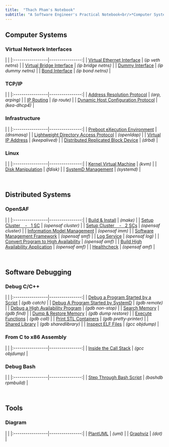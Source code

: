 ```yaml
---
title:  "Thach Pham's Notebook"
subtitle: "A Software Engineer's Practical Notebook<br/>*Computer Systems - Distributed Systems - Software Debugging*"
---
```



## Computer Systems
### Virtual Network Interfaces
| |
|:-----------------|----------------:|
| [Virtual Ethernet Interface](html/veth.html) | (*ip veth netns*) |
| [Virtual Bridge Interface](html/vbridge.html) | *(ip bridge netns)* |
| [Dummy Interface](html/vdummy-interface.html) | *(ip dummy netns)* |
| [Bond Interface](html/vbond-interface.html) | *(ip bond netns)* |


### TCP/IP
| |
|:-----------------|----------------:|
| [Address Resolution Protocol](html/arp.html) | *(arp, arping)* |
| [IP Routing](html/ip-routing.html) | *(ip route)* |
| [Dynamic Host Configuration Protocol](html/dhcp.html) | *(kea-dhcp4)* |

### Infrastructure
| |
|:-----------------|----------------:|
| [Preboot eXecution Environment](html/pxe.html) | *(dnsmasq)* |
| [Lightweight Directory Access Protocol](html/ldap.html) | *(openldap)* |
| [Virtual IP Address](html/vip.html) | *(keepalived)* |
| [Distributed Replicated Block Device](html/drbd.html) | *(drbd)* |


### Linux
| |
|:-----------------|----------------:|
| [Kernel Virtual Machine](html/kvm.html)           | *(kvm)*  |
| [Disk Manipulation](html/fdisk.html)   | *(fdisk)*  |
| [SystemD Management](html/systemd.html)           | *(systemd)*  |

<br>


## Distributed Systems
### OpenSAF
| |
|:-----------------|----------------:|
| [Build & Install](html/opensaf-install.html) | *(make)* |
| [Setup Cluster &nbsp;&nbsp; - &nbsp; 1 SC](html/opensaf-1sc.html) | *(opensaf cluster)* |
| [Setup Cluster &nbsp;&nbsp; - &nbsp; 2 SCs](html/opensaf-2sc.html) | *(opensaf cluster)* |
| [Information Model Management](html/opensaf-imm.html) | *(opensaf imm)* |
| [Software Management Framework](html/opensaf-smf.html) | *(opensaf smf)* |
| [Log Service](html/opensaf-log.html) | *(opensaf log)* |
| [Convert Program to High Availability](html/opensaf-amf-non-sa-aware.html) | *(opensaf amf)* |
| [Build High Availability Application](html/opensaf-amf-sa-aware.html) | *(opensaf amf)* |
| [Healthcheck](html/opensaf-healthcheck.html) | *(opensaf amf)* |

<br>


## Software Debugging
### Debug C/C++
| |
|:-----------------|----------------:|
| [Debug a Program Started by a Script](html/gdb-program-started-by-script.html)    | *(gdb catch)*     |
| [Debug A Program Started by SystemD](html/gdb-program-started-by-systemd.html)    | *(gdb remote)*    |
| [Debug a High Availability Program](html/gdb-ha-program.html) | *(gdb non-stop)* |
| [Search Memory](html/gdb-find.html)                   | *(gdb find)*  |
| [Dump & Restore Memory](html/gdb-dump-restore.html)   | *(gdb dump restore)*  |
| [Execute Functions](html/gdb-call.html)               | *(gdb call)*  |
| [Print STL Containers](html/gdb-stl.html)             | *(gdb pretty-printer)*   |
| [Shared Library](html/cpp-shared-library.html)        | *(gdb sharedlibrary)*   |
| [Inspect ELF Files](html/elf.html)                    | *(gcc objdump)*  |


### From C to x86 Assembly
| |
|:-----------------|----------------:|
| [Inside the Call Stack](html/asm-callstack.html) | *(gcc objdump)* |


### Debug Bash
| |
|:-----------------|----------------:|
| [Step Through Bash Script](html/bashdb.html) | *(bashdb rpmbuild)* |

<br>


## Tools
### Diagram
| |
|:-----------------|----------------:|
| [PlantUML](html/plantuml.html) | *(uml)* |
| [Graphviz](html/graphviz.html) | *(dot)* |


